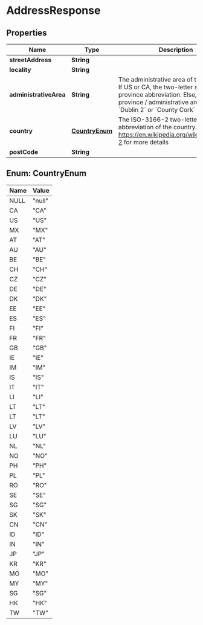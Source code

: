 

# AddressResponse


## Properties

Name | Type | Description | Notes
------------ | ------------- | ------------- | -------------
**streetAddress** | **String** |  | 
**locality** | **String** |  | 
**administrativeArea** | **String** | The administrative area of the address. If US or CA, the two-letter state or province abbreviation. Else, the province / administrative area; such as, &#x60;Dublin 2&#x60; or &#x60;County Cork&#x60;  | 
**country** | [**CountryEnum**](#CountryEnum) | The ISO-3166-2 two-letter abbreviation of the country. Reference https://en.wikipedia.org/wiki/ISO_3166-2 for more details  | 
**postCode** | **String** |  | 



## Enum: CountryEnum

Name | Value
---- | -----
NULL | &quot;null&quot;
CA | &quot;CA&quot;
US | &quot;US&quot;
MX | &quot;MX&quot;
AT | &quot;AT&quot;
AU | &quot;AU&quot;
BE | &quot;BE&quot;
CH | &quot;CH&quot;
CZ | &quot;CZ&quot;
DE | &quot;DE&quot;
DK | &quot;DK&quot;
EE | &quot;EE&quot;
ES | &quot;ES&quot;
FI | &quot;FI&quot;
FR | &quot;FR&quot;
GB | &quot;GB&quot;
IE | &quot;IE&quot;
IM | &quot;IM&quot;
IS | &quot;IS&quot;
IT | &quot;IT&quot;
LI | &quot;LI&quot;
LT | &quot;LT&quot;
LT | &quot;LT&quot;
LV | &quot;LV&quot;
LU | &quot;LU&quot;
NL | &quot;NL&quot;
NO | &quot;NO&quot;
PH | &quot;PH&quot;
PL | &quot;PL&quot;
RO | &quot;RO&quot;
SE | &quot;SE&quot;
SG | &quot;SG&quot;
SK | &quot;SK&quot;
CN | &quot;CN&quot;
ID | &quot;ID&quot;
IN | &quot;IN&quot;
JP | &quot;JP&quot;
KR | &quot;KR&quot;
MO | &quot;MO&quot;
MY | &quot;MY&quot;
SG | &quot;SG&quot;
HK | &quot;HK&quot;
TW | &quot;TW&quot;



